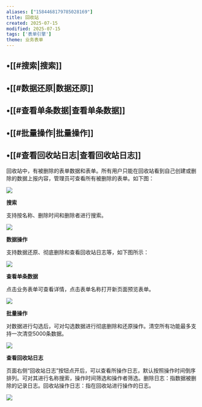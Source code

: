```yaml
---
aliases: ["1584468179785028169"]
title: 回收站
created: 2025-07-15
modified: 2025-07-15
tags: ['表单引擎']
theme: 业务表单
---
```


## •[[#搜索|搜索]]

## •[[#数据还原|数据还原]]

## •[[#查看单条数据|查看单条数据]]

## •[[#批量操作|批量操作]]

## •[[#查看回收站日志|查看回收站日志]]

回收站中，有被删除的表单数据和表单。所有用户只能在回收站看到自己创建或删除的数据上报内容，管理员可查看所有被删除的表单。如下图：

![](a4907340ece12150564eeae345acee7e.jpg)

**搜索**

支持按名称、删除时间和删除者进行搜索。

![](1b0f6f823159a6f35f480003d5ded4be.jpg)

**数据操作**

支持数据还原、彻底删除和查看回收站日志等，如下图所示：

![](f1f9538ab92a4db5d58fda0b90afbe24.jpg)

**查看单条数据**

点击业务表单可查看详情，点击表单名称打开新页面预览表单。

![](331863539afdfed3bf6f81d7c6318906.jpg)

**批量操作**

对数据进行勾选后，可对勾选数据进行彻底删除和还原操作。清空所有功能最多支持一次清空5000条数据。

![](ad28ca6f2476593c292a656600ddd44f.jpg)

**查看回收站日志**

页面右侧“回收站日志”按钮点开后，可以查看所操作日志，默认按照操作时间倒序排列。可对其进行名称搜索，操作时间筛选和操作者筛选。删除日志：指数据被删除的记录日志。回收站操作日志：指在回收站进行操作的日志。

![](aca2cb487660dc37ec5498db8a21d572.jpg)